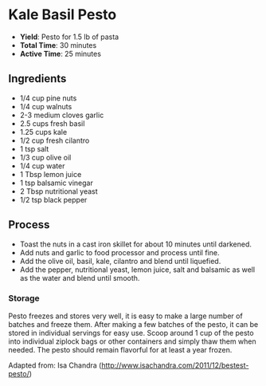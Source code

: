 Kale Basil Pesto
================

* **Yield**: Pesto for 1.5 lb of pasta
* **Total Time**: 30 minutes
* **Active Time**: 25 minutes

## Ingredients

* 1/4 cup pine nuts
* 1/4 cup walnuts
* 2-3 medium cloves garlic
* 2.5 cups fresh basil
* 1.25 cups kale
* 1/2 cup fresh cilantro
* 1 tsp salt
* 1/3 cup olive oil
* 1/4 cup water
* 1 Tbsp lemon juice
* 1 tsp balsamic vinegar
* 2 Tbsp nutritional yeast
* 1/2 tsp black pepper

## Process

* Toast the nuts in a cast iron skillet for about 10 minutes until darkened.
* Add nuts and garlic to food processor and process until fine.
* Add the olive oil, basil, kale, cilantro and blend until liquefied.
* Add the pepper, nutritional yeast, lemon juice, salt and balsamic as well as the
  water and blend until smooth.

### Storage

Pesto freezes and stores very well, it is easy to make a large number of batches and freeze them.
After making a few batches of the pesto, it can be stored in individual servings for easy use.
Scoop around 1 cup of the pesto into individual ziplock bags or other containers and simply thaw them
when needed. The pesto should remain flavorful for at least a year frozen.

Adapted from: Isa Chandra (http://www.isachandra.com/2011/12/bestest-pesto/)
